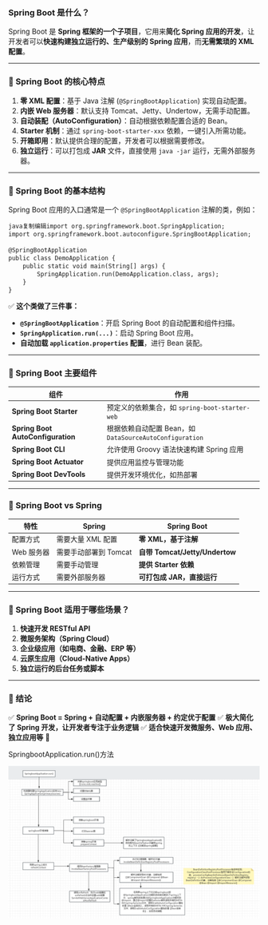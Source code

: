 ### **Spring Boot 是什么？**

Spring Boot 是 **Spring 框架的一个子项目**，它用来**简化 Spring 应用的开发**，让开发者可以**快速构建独立运行的、生产级别的 Spring 应用**，而**无需繁琐的 XML 配置**。

------

### **📌 Spring Boot 的核心特点**

1. **零 XML 配置**：基于 Java 注解 (`@SpringBootApplication`) 实现自动配置。
2. **内嵌 Web 服务器**：默认支持 Tomcat、Jetty、Undertow，无需手动配置。
3. **自动装配（AutoConfiguration）**：自动根据依赖配置合适的 Bean。
4. **Starter 机制**：通过 `spring-boot-starter-xxx` 依赖，一键引入所需功能。
5. **开箱即用**：默认提供合理的配置，开发者可以根据需要修改。
6. **独立运行**：可以打包成 **JAR** 文件，直接使用 `java -jar` 运行，无需外部服务器。

------

### **📌 Spring Boot 的基本结构**

Spring Boot 应用的入口通常是一个 `@SpringBootApplication` 注解的类，例如：

```
java复制编辑import org.springframework.boot.SpringApplication;
import org.springframework.boot.autoconfigure.SpringBootApplication;

@SpringBootApplication
public class DemoApplication {
    public static void main(String[] args) {
        SpringApplication.run(DemoApplication.class, args);
    }
}
```

✅ **这个类做了三件事：**

- **`@SpringBootApplication`**：开启 Spring Boot 的自动配置和组件扫描。
- **`SpringApplication.run(...)`**：启动 Spring Boot 应用。
- **自动加载 `application.properties` 配置**，进行 Bean 装配。

------

### **📌 Spring Boot 主要组件**

| 组件                              | 作用                                                    |
| --------------------------------- | ------------------------------------------------------- |
| **Spring Boot Starter**           | 预定义的依赖集合，如 `spring-boot-starter-web`          |
| **Spring Boot AutoConfiguration** | 根据依赖自动配置 Bean，如 `DataSourceAutoConfiguration` |
| **Spring Boot CLI**               | 允许使用 Groovy 语法快速构建 Spring 应用                |
| **Spring Boot Actuator**          | 提供应用监控与管理功能                                  |
| **Spring Boot DevTools**          | 提供开发环境优化，如热部署                              |

------

### **📌 Spring Boot vs Spring**

| 特性       | Spring                | Spring Boot                    |
| ---------- | --------------------- | ------------------------------ |
| 配置方式   | 需要大量 XML 配置     | **零 XML，基于注解**           |
| Web 服务器 | 需要手动部署到 Tomcat | **自带 Tomcat/Jetty/Undertow** |
| 依赖管理   | 需要手动管理          | **提供 Starter 依赖**          |
| 运行方式   | 需要外部服务器        | **可打包成 JAR，直接运行**     |

------

### **📌 Spring Boot 适用于哪些场景？**

1. **快速开发 RESTful API**
2. **微服务架构（Spring Cloud）**
3. **企业级应用（如电商、金融、ERP 等）**
4. **云原生应用（Cloud-Native Apps）**
5. **独立运行的后台任务或脚本**

------

### **📌 结论**

✅ **Spring Boot = Spring + 自动配置 + 内嵌服务器 + 约定优于配置**
✅ **极大简化了 Spring 开发，让开发者专注于业务逻辑**
✅ **适合快速开发微服务、Web 应用、独立应用等** 🚀



SpringbootApplication.run()方法



![springboo启动流程](.\springboo启动流程.png)